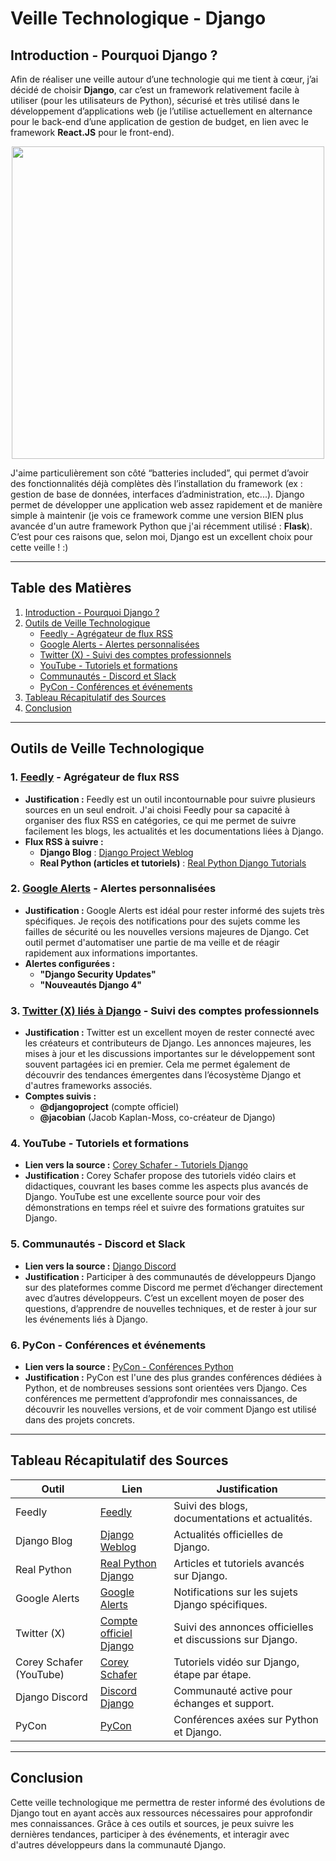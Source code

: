 # Veille Technologique - Django

## **Introduction - Pourquoi Django ?**

Afin de réaliser une veille autour d’une technologie qui me tient à cœur, j’ai décidé de choisir **Django**, car c’est un framework relativement facile à utiliser (pour les utilisateurs de Python), sécurisé et très utilisé dans le développement d’applications web (je l’utilise actuellement en alternance pour le back-end d’une application de gestion de budget, en lien avec le framework **React.JS** pour le front-end).

<p align="center">
    <img src="https://miro.medium.com/v2/resize:fit:1400/format:webp/0*9qjfo1uRMtcZtUOM.jpeg" width="500"/>
</p>

J'aime particulièrement son côté “batteries included”, qui permet d’avoir des fonctionnalités déjà complètes dès l’installation du framework (ex : gestion de base de données, interfaces d’administration, etc...). Django permet de développer une application web assez rapidement et de manière simple à maintenir (je vois ce framework comme une version BIEN plus avancée d'un autre framework Python que j'ai récemment utilisé : **Flask**). C’est pour ces raisons que, selon moi, Django est un excellent choix pour cette veille ! :)

---

## Table des Matières
1. [Introduction - Pourquoi Django ?](#introduction---pourquoi-django-)
2. [Outils de Veille Technologique](#outils-de-veille-technologique)
   - [Feedly - Agrégateur de flux RSS](#1-feedly---agrégateur-de-flux-rss)
   - [Google Alerts - Alertes personnalisées](#2-google-alerts---alertes-personnalisées)
   - [Twitter (X) - Suivi des comptes professionnels](#3-twitter-x---suivi-des-comptes-professionnels)
   - [YouTube - Tutoriels et formations](#4-youtube---tutoriels-et-formations)
   - [Communautés - Discord et Slack](#5-communautés---discord-et-slack)
   - [PyCon - Conférences et événements](#6-pycon---conférences-et-événements)
3. [Tableau Récapitulatif des Sources](#tableau-récapitulatif-des-sources)
4. [Conclusion](#conclusion)

---

## **Outils de Veille Technologique**

### **1. [Feedly](https://feedly.com) - Agrégateur de flux RSS**
- **Justification :** Feedly est un outil incontournable pour suivre plusieurs sources en un seul endroit. J'ai choisi Feedly pour sa capacité à organiser des flux RSS en catégories, ce qui me permet de suivre facilement les blogs, les actualités et les documentations liées à Django. 
- **Flux RSS à suivre :**
  - **Django Blog** : [Django Project Weblog](https://www.djangoproject.com/weblog/)
  - **Real Python (articles et tutoriels)** : [Real Python Django Tutorials](https://realpython.com/)

### **2. [Google Alerts](https://www.google.com/alerts) - Alertes personnalisées**
- **Justification :** Google Alerts est idéal pour rester informé des sujets très spécifiques. Je reçois des notifications pour des sujets comme les failles de sécurité ou les nouvelles versions majeures de Django. Cet outil permet d'automatiser une partie de ma veille et de réagir rapidement aux informations importantes.
- **Alertes configurées :**
  - **"Django Security Updates"**
  - **"Nouveautés Django 4"**

### **3. [Twitter (X) liés à Django](https://twitter.com/djangoproject) - Suivi des comptes professionnels**
- **Justification :** Twitter est un excellent moyen de rester connecté avec les créateurs et contributeurs de Django. Les annonces majeures, les mises à jour et les discussions importantes sur le développement sont souvent partagées ici en premier. Cela me permet également de découvrir des tendances émergentes dans l’écosystème Django et d'autres frameworks associés.
- **Comptes suivis :**
  - **@djangoproject** (compte officiel)
  - **@jacobian** (Jacob Kaplan-Moss, co-créateur de Django)

### **4. YouTube - Tutoriels et formations**
- **Lien vers la source :** [Corey Schafer - Tutoriels Django](https://www.youtube.com/user/schafer5)
- **Justification :** Corey Schafer propose des tutoriels vidéo clairs et didactiques, couvrant les bases comme les aspects plus avancés de Django. YouTube est une excellente source pour voir des démonstrations en temps réel et suivre des formations gratuites sur Django.
  
### **5. Communautés - Discord et Slack**
- **Lien vers la source :** [Django Discord](https://discord.gg/djangodev)
- **Justification :** Participer à des communautés de développeurs Django sur des plateformes comme Discord me permet d’échanger directement avec d’autres développeurs. C’est un excellent moyen de poser des questions, d’apprendre de nouvelles techniques, et de rester à jour sur les événements liés à Django.

### **6. PyCon - Conférences et événements**
- **Lien vers la source :** [PyCon - Conférences Python](https://us.pycon.org/)
- **Justification :** PyCon est l'une des plus grandes conférences dédiées à Python, et de nombreuses sessions sont orientées vers Django. Ces conférences me permettent d’approfondir mes connaissances, de découvrir les nouvelles versions, et de voir comment Django est utilisé dans des projets concrets.

---

## **Tableau Récapitulatif des Sources**

| Outil                      | Lien                                           | Justification                                      |
|----------------------------|------------------------------------------------|----------------------------------------------------|
| Feedly                     | [Feedly](https://feedly.com)                   | Suivi des blogs, documentations et actualités.     |
| Django Blog                | [Django Weblog](https://www.djangoproject.com/weblog/)  | Actualités officielles de Django.                  |
| Real Python                | [Real Python Django](https://realpython.com)   | Articles et tutoriels avancés sur Django.          |
| Google Alerts              | [Google Alerts](https://www.google.com/alerts) | Notifications sur les sujets Django spécifiques.   |
| Twitter (X)                | [Compte officiel Django](https://twitter.com/djangoproject) | Suivi des annonces officielles et discussions sur Django. |
| Corey Schafer (YouTube)     | [Corey Schafer](https://www.youtube.com/user/schafer5)  | Tutoriels vidéo sur Django, étape par étape.       |
| Django Discord             | [Discord Django](https://discord.gg/djangodev) | Communauté active pour échanges et support.        |
| PyCon                      | [PyCon](https://us.pycon.org/)                 | Conférences axées sur Python et Django.            |

---

## **Conclusion**

Cette veille technologique me permettra de rester informé des évolutions de Django tout en ayant accès aux ressources nécessaires pour approfondir mes connaissances. Grâce à ces outils et sources, je peux suivre les dernières tendances, participer à des événements, et interagir avec d'autres développeurs dans la communauté Django.